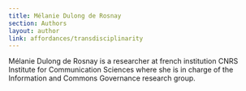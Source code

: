 ```yaml
---
title: Mélanie Dulong de Rosnay
section: Authors
layout: author
link: affordances/transdisciplinarity
---
```

Mélanie Dulong de Rosnay is a researcher at french institution CNRS Institute for Communication Sciences where she is in charge of the Information and Commons Governance research group.


